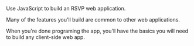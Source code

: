 Use JavaScript to build an RSVP web application. 

Many of the features you'll build are common to other web applications. 

When you're done programing the app, you'll have the basics you will need to build any client-side web app.